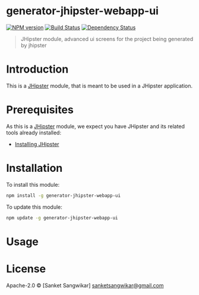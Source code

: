 # generator-jhipster-webapp-ui
[![NPM version][npm-image]][npm-url] [![Build Status][travis-image]][travis-url] [![Dependency Status][daviddm-image]][daviddm-url]
> JHipster module, advanced ui screens for the project being generated by jhipster

# Introduction

This is a [JHipster](http://jhipster.github.io/) module, that is meant to be used in a JHipster application.

# Prerequisites

As this is a [JHipster](http://jhipster.github.io/) module, we expect you have JHipster and its related tools already installed:

- [Installing JHipster](https://jhipster.github.io/installation.html)

# Installation

To install this module:

```bash
npm install -g generator-jhipster-webapp-ui
```

To update this module:
```bash
npm update -g generator-jhipster-webapp-ui
```

# Usage

# License

Apache-2.0 © [Sanket Sangwikar]
sanketsangwikar@gmail.com

[npm-image]: https://img.shields.io/npm/v/generator-jhipster-webapp-ui.svg
[npm-url]: https://npmjs.org/package/generator-jhipster-webapp-ui
[travis-image]: https://travis-ci.org/sanketsw/generator-jhipster-webapp-ui.svg?branch=master
[travis-url]: https://travis-ci.org/sanketsw/generator-jhipster-webapp-ui
[daviddm-image]: https://david-dm.org/sanketsw/generator-jhipster-webapp-ui.svg?theme=shields.io
[daviddm-url]: https://david-dm.org/sanketsw/generator-jhipster-module
